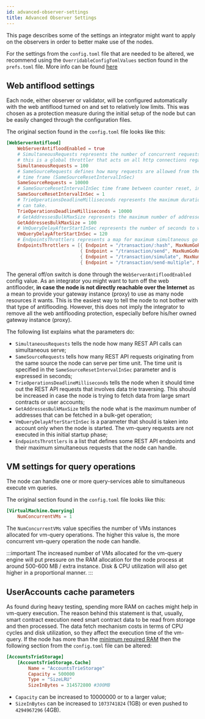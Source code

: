 ```yaml
---
id: advanced-observer-settings
title: Advanced Observer Settings
---
```


[comment]: # (mx-abstract)

This page describes some of the settings an integrator might want to apply on the observers in order to better make use of the nodes.

For the settings from the `config.toml` file that are needed to be altered, we recommend using the `OverridableConfigTomlValues` section found in the `prefs.toml` file. More info can be found [here](/validators/node-configuration#overriding-configtoml-values)

[comment]: # (mx-context-auto)

## Web antiflood settings

Each node, either observer or validator, will be configured automatically with the web antiflood turned on and set to relatively low limits. This was chosen as a protection measure during the initial setup of the node but can be easily changed through the configuration files.

The original section found in the `config.toml` file looks like this:

```toml
[WebServerAntiflood]
    WebServerAntifloodEnabled = true
    # SimultaneousRequests represents the number of concurrent requests accepted by the web server
    # this is a global throttler that acts on all http connections regardless of the originating source
    SimultaneousRequests = 100
    # SameSourceRequests defines how many requests are allowed from the same source in the specified
    # time frame (SameSourceResetIntervalInSec)
    SameSourceRequests = 10000
    # SameSourceResetIntervalInSec time frame between counter reset, in seconds
    SameSourceResetIntervalInSec = 1
    # TrieOperationsDeadlineMilliseconds represents the maximum duration that an API call targeting a trie operation
    # can take.
    TrieOperationsDeadlineMilliseconds = 10000
    # GetAddressesBulkMaxSize represents the maximum number of addresses to be fetched in a bulk per API request. 0 means unlimited
    GetAddressesBulkMaxSize = 100
    # VmQueryDelayAfterStartInSec represents the number of seconds to wait when starting node before accepting vm query requests
    VmQueryDelayAfterStartInSec = 120
    # EndpointsThrottlers represents a map for maximum simultaneous go routines for an endpoint
    EndpointsThrottlers = [{ Endpoint = "/transaction/:hash", MaxNumGoRoutines = 10 },
                           { Endpoint = "/transaction/send", MaxNumGoRoutines = 2 },
                           { Endpoint = "/transaction/simulate", MaxNumGoRoutines = 1 },
                           { Endpoint = "/transaction/send-multiple", MaxNumGoRoutines = 2 }]
```

The general off/on switch is done through the `WebServerAntifloodEnabled` config value. As an integrator you might want to turn off the web antiflooder, **in case the node is not directly reachable over the Internet** as a mean to provide your gateway instance (proxy) to use as many node resources it wants. 
This is the easiest way to tell the node to not bother with that type of antiflooding. However, this does not imply the integrator to remove all the web antiflooding protection, especially before his/her owned gateway instance (proxy).

The following list explains what the parameters do:
- `SimultaneousRequests` tells the node how many REST API calls can simultaneous serve;
- `SameSourceRequests` tells how many REST API requests originating from the same source the node can serve per time unit. The time unit is specified in the `SameSourceResetIntervalInSec` parameter and is expressed in seconds;
- `TrieOperationsDeadlineMilliseconds` tells the node when it should time out the REST API requests that involves data trie traversing. This should be increased in case the node is trying to fetch data from large smart contracts or user accounts;
- `GetAddressesBulkMaxSize` tells the node what is the maximum number of addresses that can be fetched in a bulk-get operation;
- `VmQueryDelayAfterStartInSec` is a parameter that should is taken into account only when the node is started. The vm-query requests are not executed in this initial startup phase;
- `EndpointsThrottlers` is a list that defines some REST API endpoints and their maximum simultaneous requests that the node can handle.

## VM settings for query operations

The node can handle one or more query-services able to simultaneous execute vm queries.

The original section found in the `config.toml` file looks like this:

```toml
[VirtualMachine.Querying]
    NumConcurrentVMs = 1
```

The `NumConcurrentVMs` value specifies the number of VMs instances allocated for vm-query operations. The higher this value is, the more concurrent vm-query operation the node can handle.

:::important
The increased number of VMs allocated for the vm-query engine will put pressure on the RAM allocation for the node process at around 500-600 MB / extra instance. Disk & CPU utilization will also get higher in a proportional manner.
:::

## UserAccounts cache parameters

As found during heavy testing, spending more RAM on caches might help in vm-query execution. The reason behind this statement is that, usually, smart contract execution need smart contract data to be read from storage and then processed.
The data fetch mechanism costs in terms of CPU cycles and disk utilization, so they affect the execution time of the vm-query.
If the node has more than the [minimum required RAM](/validators/system-requirements) then the following section from the `config.toml` file can be altered:

```toml
[AccountsTrieStorage]
    [AccountsTrieStorage.Cache]
        Name = "AccountsTrieStorage"
        Capacity = 500000
        Type = "SizeLRU"
        SizeInBytes = 314572800 #300MB
```

- `Capacity` can be increased to 10000000 or to a larger value;
- `SizeInBytes` can be increased to `1073741824` (1GB) or even pushed to `4294967296` (4GB).
